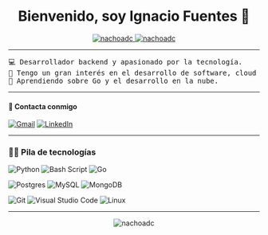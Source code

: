 <h1 align="center">Bienvenido, soy Ignacio Fuentes 👋</h1>

<p align="center">
	<a href="https://github.com/nachoadc">
		<img src="https://komarev.com/ghpvc/?username=nachoadc&label=Profile%20views&color=0e75b6&style=flat" alt="nachoadc" />
	</a>
	<a href="https://github.com/nachoadc">
		<img src="https://img.shields.io/github/followers/nachoadc?label=Followers" alt="nachoadc" />
	</a>
</p>

<hr>

<pre>
💻 Desarrollador backend y apasionado por la tecnología.
📝 Tengo un gran interés en el desarrollo de software, cloud computing y la ciberseguridad.
🌱 Aprendiendo sobre Go y el desarrollo en la nube. 
</pre>

<hr>

#### 🤝 Contacta conmigo

<p>
    <a href="mailto:ignanicolasfuentes@gmail.com"><img img src="https://img.shields.io/badge/gmail-%23EA4335.svg?logo=gmail&logoColor=white" alt="Gmail"/></a>
    <a href="https://www.linkedin.com/in/ignacionfuentes/"><img src="https://img.shields.io/badge/linkedin-%230A66C2.svg?logo=linkedin&logoColor=white" alt="LinkedIn"/></a>
</p>

<hr>

### 👨‍💻 Pila de tecnologías

<p>
  
  ![Python](https://img.shields.io/badge/python-3670A0?style=for-the-badge&logo=python&logoColor=ffdd54)
  ![Bash Script](https://img.shields.io/badge/bash_script-%23121011.svg?style=for-the-badge&logo=gnu-bash&logoColor=white)
  ![Go](https://img.shields.io/badge/go-00add8.svg?style=for-the-badge&logo=go&logoColor=white)

</p>

<p>

  ![Postgres](https://img.shields.io/badge/postgres-%23316192.svg?style=for-the-badge&logo=postgresql&logoColor=white)
  ![MySQL](https://img.shields.io/badge/mysql-%2300f.svg?style=for-the-badge&logo=mysql&logoColor=white)
  ![MongoDB](https://img.shields.io/badge/MongoDB-%234ea94b.svg?style=for-the-badge&logo=mongodb&logoColor=white)

</p>

<p>

  ![Git](https://img.shields.io/badge/git-%23F05033.svg?style=for-the-badge&logo=git&logoColor=white)
  ![Visual Studio Code](https://img.shields.io/badge/Visual%20Studio%20Code-0078d7.svg?style=for-the-badge&logo=visual-studio-code&logoColor=white)
  ![Linux](https://img.shields.io/badge/Linux-FCC624?style=for-the-badge&logo=linux&logoColor=black)

</p>

<hr>

<p align="center" ><img src="https://github-readme-stats.vercel.app/api?username=nachoadc&show_icons=true&locale=en&theme=codeSTACKr" alt="nachoadc" /></p>
